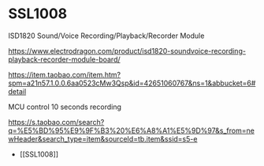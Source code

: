 
# SSL1008

ISD1820 Sound/Voice Recording/Playback/Recorder Module

https://www.electrodragon.com/product/isd1820-soundvoice-recording-playback-recorder-module-board/


https://item.taobao.com/item.htm?spm=a21n57.1.0.0.6aa0523cMw3Qsp&id=42651060767&ns=1&abbucket=6#detail

MCU control 
10 seconds recording 


https://s.taobao.com/search?q=%E5%BD%95%E9%9F%B3%20%E6%A8%A1%E5%9D%97&s_from=newHeader&search_type=item&sourceId=tb.item&ssid=s5-e

- [[SSL1008]]